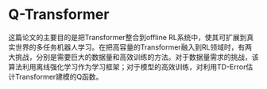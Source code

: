 # Q-Transformer

这篇论文的主要目的是把Transformer整合到offline RL系统中，使其可扩展到真实世界的多任务机器人学习。在把高容量的Transformer融入到RL领域时，有两大挑战，分别是需要巨大的数据量和高效训练的方法。对于数据量需求的挑战，该算法利用离线强化学习作为学习框架；对于模型的高效训练，对利用TD-Error估计Transformer建模的Q函数。